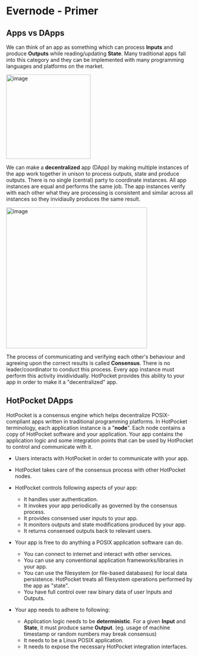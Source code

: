 # Evernode - Primer

## Apps vs DApps
We can think of an app as something which can process **Inputs** and produce **Outputs** while reading/updating **State**. Many traditional apps fall into this category and they can be implemented with many programming languages and platforms on the market.

<img width="227" alt="image" src="https://user-images.githubusercontent.com/33562092/218354996-3b7315e3-b0dc-449f-9e17-14a02d16f83c.png">

We can make a **decentralized** app (DApp) by making multiple instances of the app work together in unison to process outputs, state and produce outputs. There is no single (central) party to coordinate instances. All app instances are equal and performs the same job. The app instances verify with each other what they are processing is consistent and similar across all instances so they invidiaully produces the same result.

<img width="379" alt="image" src="https://user-images.githubusercontent.com/33562092/218356526-275fb1f6-1459-4412-9d38-1ec5931f10eb.png">

The process of communicating and verifying each other's behaviour and agreeing upon the correct results is called **Consensus**. There is no leader/coordinator to conduct this process. Every app instance must perform this activity invidividually. HotPocket provides this ability to your app in order to make it a "decentralized" app.

## HotPocket DApps

HotPocket is a consensus engine which helps decentralize POSIX-compliant apps written in traditional programming platforms. In HotPocket terminology, each application instance is a "**node**". Each node contains a copy of HotPocket software and your application. Your app contains the application logic and some integration points that can be used by HotPocket to control and communicate with it.

  - Users interacts with HotPocket in order to communicate with your app.

  - HotPocket takes care of the consensus process with other HotPocket nodes.

  - HotPocket controls following aspects of your app:
    - It handles user authentication.
    - It invokes your app periodically as governed by the consensus process.
    - It provides consensed user inputs to your app.
    - It monitors outputs and state modifications produced by your app.
    - It returns consensed outputs back to relevant users.
 
  - Your app is free to do anything a POSIX application software can do.
    - You can connect to internet and interact with other services.
    - You can use any conventional application frameworks/libraries in your app.
    - You can use the filesystem (or file-based databases) for local data persistence. HotPocket treats all filesystem operations performed by the app as "state".
    - You have full control over raw binary data of user Inputs and Outputs.
 
  - Your app needs to adhere to following:
    - Application logic needs to be **deterministic**. For a given **Input** and **State**, it must produce same **Output**. (eg. usage of machine timestamp or random numbers may break consensus)
    - It needs to be a Linux POSIX application.
    - It needs to expose the necessary HotPocket integration interfaces.